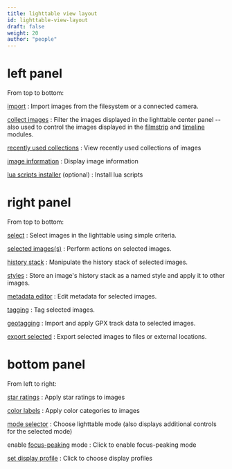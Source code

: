 ```yaml
---
title: lighttable view layout
id: lighttable-view-layout
draft: false
weight: 20
author: "people"
---
```


# left panel

From top to bottom:

[import](../module-reference/utility-modules/lighttable/import.md)
: Import images from the filesystem or a connected camera.

[collect images](../module-reference/utility-modules/shared/collect-images.md)
: Filter the images displayed in the lighttable center panel -- also used to control the images displayed in the [filmstrip](../module-reference/utility-modules/shared/filmstrip.md) and [timeline](../../module-reference/utility-modules/lighttable/timeline.md) modules.

[recently used collections](../module-reference/utility-modules/shared/recent-collections.md)
: View recently used collections of images

[image information](../module-reference/utility-modules/shared/image-information.md)
: Display image information

[lua scripts installer](../module-reference/utility-modules/lighttable/lua-scripts-installer.md) (optional)
: Install lua scripts

# right panel

From top to bottom:

[select](../module-reference/utility-modules/lighttable/select.md)
: Select images in the lighttable using simple criteria.

[selected images(s)](../module-reference/utility-modules/lighttable/selected-image.md)
: Perform actions on selected images.

[history stack](../module-reference/utility-modules/lighttable/history-stack.md)
: Manipulate the history stack of selected images.

[styles](../module-reference/utility-modules/lighttable/styles.md)
: Store an image's history stack as a named style and apply it to other images.

[metadata editor](../module-reference/utility-modules/shared/metadata-editor.md)
: Edit metadata for selected images.

[tagging](../module-reference/utility-modules/shared/tagging.md)
: Tag selected images.

[geotagging](../module-reference/utility-modules/lighttable/geotagging.md)
: Import and apply GPX track data to selected images.

[export selected](../module-reference/utility-modules/lighttable/export-selected.md)
: Export selected images to files or external locations.

# bottom panel

From left to right:

[star ratings](./digital-asset-management/star-color.md)
: Apply star ratings to images

[color labels](./digital-asset-management/star-color.md)
: Apply color categories to images

[mode selector](./lighttable-modes/_index.md)
: Choose lighttable mode (also displays additional controls for the selected mode)

enable [focus-peaking](../module-reference/utility-modules/shared/focus-peaking.md) mode
: Click to enable focus-peaking mode

[set display profile](../special-topics/color-management/display-profile.md)
: Click to choose display profiles
